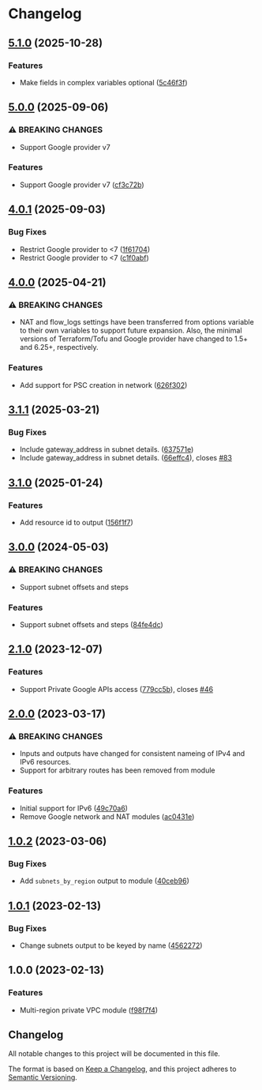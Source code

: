 # Changelog

## [5.1.0](https://github.com/memes/terraform-google-multi-region-private-network/compare/v5.0.0...v5.1.0) (2025-10-28)


### Features

* Make fields in complex variables optional ([5c46f3f](https://github.com/memes/terraform-google-multi-region-private-network/commit/5c46f3f663dc5d04fbad41f6e72abfa0b5204a88))

## [5.0.0](https://github.com/memes/terraform-google-multi-region-private-network/compare/v4.0.1...v5.0.0) (2025-09-06)


### ⚠ BREAKING CHANGES

* Support Google provider v7

### Features

* Support Google provider v7 ([cf3c72b](https://github.com/memes/terraform-google-multi-region-private-network/commit/cf3c72bb659ba215d649f377a7ccba8877004936))

## [4.0.1](https://github.com/memes/terraform-google-multi-region-private-network/compare/v4.0.0...v4.0.1) (2025-09-03)


### Bug Fixes

* Restrict Google provider to &lt;7 ([1f61704](https://github.com/memes/terraform-google-multi-region-private-network/commit/1f617046c0fc046d20db5bfabdbf2cf7c4a977b6))
* Restrict Google provider to &lt;7 ([c1f0abf](https://github.com/memes/terraform-google-multi-region-private-network/commit/c1f0abf334c3dac810268bfd19f6871cce4219ba))

## [4.0.0](https://github.com/memes/terraform-google-multi-region-private-network/compare/v3.1.1...v4.0.0) (2025-04-21)


### ⚠ BREAKING CHANGES

* NAT and flow_logs settings have been transferred from options variable to their own variables to support future expansion. Also, the minimal versions of Terraform/Tofu and Google provider have changed to 1.5+ and 6.25+, respectively.

### Features

* Add support for PSC creation in network ([626f302](https://github.com/memes/terraform-google-multi-region-private-network/commit/626f302b23b90d5f8eae0648b16df03db8e58003))

## [3.1.1](https://github.com/memes/terraform-google-multi-region-private-network/compare/v3.1.0...v3.1.1) (2025-03-21)


### Bug Fixes

* Include gateway_address in subnet details. ([637571e](https://github.com/memes/terraform-google-multi-region-private-network/commit/637571e3a1dbd9b88ba533f8e0cd3126402a0671))
* Include gateway_address in subnet details. ([66effc4](https://github.com/memes/terraform-google-multi-region-private-network/commit/66effc48939af0c0db0f57f71427e6ba81b6c352)), closes [#83](https://github.com/memes/terraform-google-multi-region-private-network/issues/83)

## [3.1.0](https://github.com/memes/terraform-google-multi-region-private-network/compare/v3.0.0...v3.1.0) (2025-01-24)


### Features

* Add resource id to output ([156f1f7](https://github.com/memes/terraform-google-multi-region-private-network/commit/156f1f7ed0a8446f996572ecf7eaa47e1984751a))

## [3.0.0](https://github.com/memes/terraform-google-multi-region-private-network/compare/v2.1.0...v3.0.0) (2024-05-03)


### ⚠ BREAKING CHANGES

* Support subnet offsets and steps

### Features

* Support subnet offsets and steps ([84fe4dc](https://github.com/memes/terraform-google-multi-region-private-network/commit/84fe4dcfc6ac84ade83db286df890ffd241e9673))

## [2.1.0](https://github.com/memes/terraform-google-multi-region-private-network/compare/v2.0.0...v2.1.0) (2023-12-07)


### Features

* Support Private Google APIs access ([779cc5b](https://github.com/memes/terraform-google-multi-region-private-network/commit/779cc5b5891677f28d366938b58d6a9106bc7edd)), closes [#46](https://github.com/memes/terraform-google-multi-region-private-network/issues/46)

## [2.0.0](https://github.com/memes/terraform-google-multi-region-private-network/compare/v1.0.2...v2.0.0) (2023-03-17)


### ⚠ BREAKING CHANGES

* Inputs and outputs have changed for consistent nameing of IPv4 and IPv6 resources.
* Support for arbitrary routes has been removed from module

### Features

* Initial support for IPv6 ([49c70a6](https://github.com/memes/terraform-google-multi-region-private-network/commit/49c70a6d947d55fa98b1668fe29b1ff595066a7c))
* Remove Google network and NAT modules ([ac0431e](https://github.com/memes/terraform-google-multi-region-private-network/commit/ac0431e767122adca007f109df70999402e19327))

## [1.0.2](https://github.com/memes/terraform-google-multi-region-private-network/compare/v1.0.1...v1.0.2) (2023-03-06)


### Bug Fixes

* Add `subnets_by_region` output to module ([40ceb96](https://github.com/memes/terraform-google-multi-region-private-network/commit/40ceb96643c98cccf1d8d1599b4e09a48129262c))

## [1.0.1](https://github.com/memes/terraform-google-multi-region-private-network/compare/v1.0.0...v1.0.1) (2023-02-13)


### Bug Fixes

* Change subnets output to be keyed by name ([4562272](https://github.com/memes/terraform-google-multi-region-private-network/commit/456227261aa91ae95e3a3d7434f83d4e4615e543))

## 1.0.0 (2023-02-13)


### Features

* Multi-region private VPC module ([f98f7f4](https://github.com/memes/terraform-google-multi-region-private-network/commit/f98f7f429f2f6c6fd674cdf5565a051c5e1448b5))

## Changelog

<!-- markdownlint-disable MD024 -->

All notable changes to this project will be documented in this file.

The format is based on [Keep a Changelog](https://keepachangelog.com/en/1.0.0/),
and this project adheres to [Semantic Versioning](https://semver.org/spec/v2.0.0.html).
